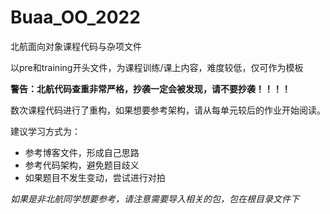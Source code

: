 # Buaa_OO_2022

北航面向对象课程代码与杂项文件

以pre和training开头文件，为课程训练/课上内容，难度较低，仅可作为模板

**警告：北航代码查重非常严格，抄袭一定会被发现，请不要抄袭！！！！**

数次课程代码进行了重构，如果想要参考架构，请从每单元较后的作业开始阅读。

建议学习方式为：

- 参考博客文件，形成自己思路
- 参考代码架构，避免题目歧义
- 如果题目不发生变动，尝试进行对拍

*如果是非北航同学想要参考，请注意需要导入相关的包，包在根目录文件下*